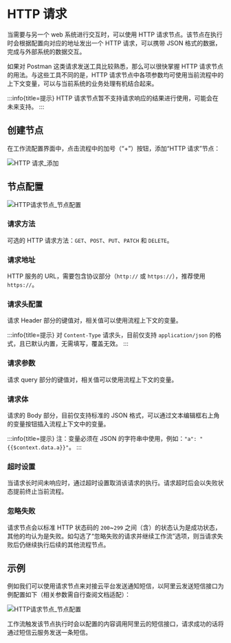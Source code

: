 # HTTP 请求

当需要与另一个 web 系统进行交互时，可以使用 HTTP 请求节点。该节点在执行时会根据配置向对应的地址发出一个 HTTP 请求，可以携带 JSON 格式的数据，完成与外部系统的数据交互。

如果对 Postman 这类请求发送工具比较熟悉，那么可以很快掌握 HTTP 请求节点的用法。与这些工具不同的是，HTTP 请求节点中各项参数均可使用当前流程中的上下文变量，可以与当前系统的业务处理有机结合起来。

:::info{title=提示}
HTTP 请求节点暂不支持请求响应的结果进行使用，可能会在未来支持。
:::

## 创建节点

在工作流配置界面中，点击流程中的加号（“+”）按钮，添加“HTTP 请求”节点：

![HTTP 请求_添加](https://github.com/nocobase/nocobase/assets/525658/d1d73f4d-5a24-4fcc-8fdc-6ee5bb700dd6)

## 节点配置

![HTTP请求节点_节点配置](https://github.com/nocobase/nocobase/assets/525658/0bed2560-fe5d-4726-b918-45594248d60b)

### 请求方法

可选的 HTTP 请求方法：`GET`、`POST`、`PUT`、`PATCH` 和 `DELETE`。

### 请求地址

HTTP 服务的 URL，需要包含协议部分（`http://` 或 `https://`），推荐使用 `https://`。

### 请求头配置

请求 Header 部分的键值对，相关值可以使用流程上下文的变量。

:::info{title=提示}
对 `Content-Type` 请求头，目前仅支持 `application/json` 的格式，且已默认内置，无需填写，覆盖无效。
:::

### 请求参数

请求 query 部分的键值对，相关值可以使用流程上下文的变量。

### 请求体

请求的 Body 部分，目前仅支持标准的 JSON 格式，可以通过文本编辑框右上角的变量按钮插入流程上下文中的变量。

:::info{title=提示}
注：变量必须在 JSON 的字符串中使用，例如：`"a": "{{$context.data.a}}"`。
:::

### 超时设置

当请求长时间未响应时，通过超时设置取消该请求的执行。请求超时后会以失败状态提前终止当前流程。

### 忽略失败

请求节点会以标准 HTTP 状态码的 `200`~`299` 之间（含）的状态认为是成功状态，其他的均认为是失败。如勾选了“忽略失败的请求并继续工作流”选项，则当请求失败后仍继续执行后续的其他流程节点。

## 示例

例如我们可以使用请求节点来对接云平台发送通知短信，以阿里云发送短信接口为例配置如下（相关参数需自行查阅文档适配）：

![HTTP请求节点_节点配置](https://github.com/nocobase/nocobase/assets/525658/0bed2560-fe5d-4726-b918-45594248d60b)

工作流触发该节点执行时会以配置的内容调用阿里云的短信接口，请求成功的话将通过短信云服务发送一条短信。
